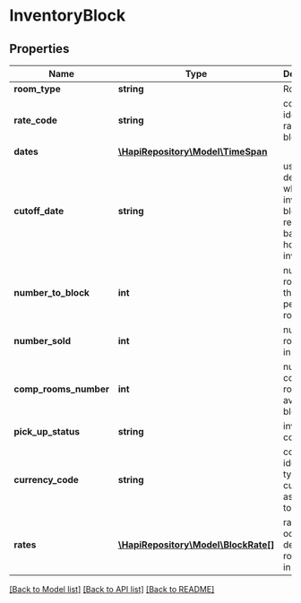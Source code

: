 # InventoryBlock

## Properties
Name | Type | Description | Notes
------------ | ------------- | ------------- | -------------
**room_type** | **string** | Room type | [optional] 
**rate_code** | **string** | code identifying rate for block | [optional] 
**dates** | [**\HapiRepository\Model\TimeSpan**](TimeSpan.md) |  | [optional] 
**cutoff_date** | **string** | used to determine when the inventory block is released back into house inventory | [optional] 
**number_to_block** | **int** | number of rooms for this block per day per room type | [optional] 
**number_sold** | **int** | number of rooms sold in block | [optional] 
**comp_rooms_number** | **int** | number of comp rooms available in block | [optional] 
**pick_up_status** | **string** | inventory count type | [optional] 
**currency_code** | **string** | code identifying type of currency associated to rate | [optional] 
**rates** | [**\HapiRepository\Model\BlockRate[]**](BlockRate.md) | rate and occupancy detail for room type in block | [optional] 

[[Back to Model list]](../README.md#documentation-for-models) [[Back to API list]](../README.md#documentation-for-api-endpoints) [[Back to README]](../README.md)


